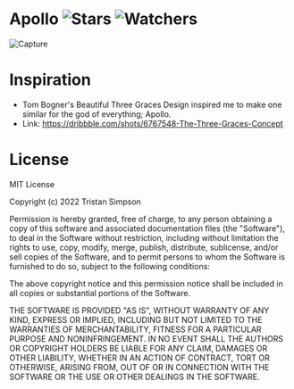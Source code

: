 # Apollo ![Stars](https://img.shields.io/github/stars/Simpson-Computer-Technologies-Research/Apollo?color=brightgreen) ![Watchers](https://img.shields.io/github/watchers/Simpson-Computer-Technologies-Research/Apollo?label=Watchers)
![Capture](https://user-images.githubusercontent.com/75189508/201453347-ef8d050e-75f6-4701-b96a-a7c0d86db66e.PNG)

# Inspiration
- Tom Bogner's Beautiful Three Graces Design inspired me to make one similar for the god of everything; Apollo.
- Link: https://dribbble.com/shots/6767548-The-Three-Graces-Concept

# License
MIT License

Copyright (c) 2022 Tristan Simpson

Permission is hereby granted, free of charge, to any person obtaining a copy of this software and associated documentation files (the "Software"), to deal in the Software without restriction, including without limitation the rights to use, copy, modify, merge, publish, distribute, sublicense, and/or sell copies of the Software, and to permit persons to whom the Software is furnished to do so, subject to the following conditions:

The above copyright notice and this permission notice shall be included in all copies or substantial portions of the Software.

THE SOFTWARE IS PROVIDED "AS IS", WITHOUT WARRANTY OF ANY KIND, EXPRESS OR IMPLIED, INCLUDING BUT NOT LIMITED TO THE WARRANTIES OF MERCHANTABILITY, FITNESS FOR A PARTICULAR PURPOSE AND NONINFRINGEMENT. IN NO EVENT SHALL THE AUTHORS OR COPYRIGHT HOLDERS BE LIABLE FOR ANY CLAIM, DAMAGES OR OTHER LIABILITY, WHETHER IN AN ACTION OF CONTRACT, TORT OR OTHERWISE, ARISING FROM, OUT OF OR IN CONNECTION WITH THE SOFTWARE OR THE USE OR OTHER DEALINGS IN THE SOFTWARE.
